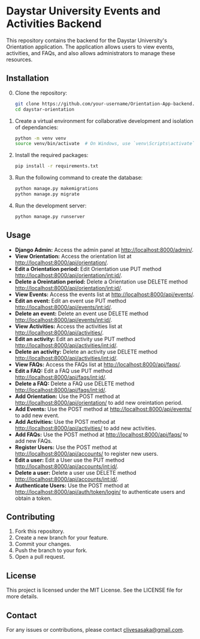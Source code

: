 # Daystar University Events and Activities Backend

This repository contains the backend for the Daystar University's Orientation application. The application allows users to view events, activities, and FAQs, and also allows administrators to manage these resources.

## Installation

0. Clone the repository:
    ```bash
    git clone https://github.com/your-username/Orientation-App-backend.git
    cd daystar-orientation
    ```

1. Create a virtual environment for collaborative development and isolation of dependancies:
    ```bash
    python -m venv venv
    source venv/bin/activate  # On Windows, use `venv\Scripts\activate`
    ```

2. Install the required packages:
    ```bash
    pip install -r requirements.txt
    ```

3. Run the following command to create the database:
    ```bash
    python manage.py makemigrations
    python manage.py migrate
    ```

4. Run the development server:
    ```bash
    python manage.py runserver
    ```

## Usage

- **Django Admin:** Access the admin panel at [http://localhost:8000/admin/](http://localhost:8000/admin/).
- **View Orientation:** Access the orientation list at [http://localhost:8000/api/orientation/](http://localhost:8000/api/orientation/).
- **Edit a Orientation period:** Edit Orientation use PUT method [http://localhost:8000/api/orientation/<int:id>/](http://localhost:8000/api/orientation/<int:id>/).
- **Delete a Oreintation period:** Delete a Orientation use DELETE method [http://localhost:8000/api/orientation/<int:id>/](http://localhost:8000/api/orientation/<int:id>/).
- **View Events:** Access the events list at [http://localhost:8000/api/events/](http://localhost:8000/api/events/).
- **Edit an event:** Edit an event use PUT method [http://localhost:8000/api/events/<int:id>/](http://localhost:8000/api/events/<int:id>/).
- **Delete an event:** Delete an event use DELETE method [http://localhost:8000/api/events/<int:id>/](http://localhost:8000/api/events/<int:id>/).
- **View Activities:** Access the activities list at [http://localhost:8000/api/activities/](http://localhost:8000/api/activities/).
- **Edit an activity:** Edit an activity use PUT method [http://localhost:8000/api/activities/<int:id>/](http://localhost:8000/api/activities/<int:id>/).
- **Delete an activity:** Delete an activity use DELETE method [http://localhost:8000/api/activities/<int:id>/](http://localhost:8000/api/activities/<int:id>/).
- **View FAQs:** Access the FAQs list at [http://localhost:8000/api/faqs/](http://localhost:8000/api/faqs/).
- **Edit a FAQ:** Edit a FAQ use PUT method [http://localhost:8000/api/faqs/<int:id>/](http://localhost:8000/api/faqs/<int:id>/).
- **Delete a FAQ:** Delete a FAQ use DELETE method [http://localhost:8000/api/faqs/<int:id>/](http://localhost:8000/api/faqs/<int:id>/).
- **Add Orientation:** Use the POST method at [http://localhost:8000/api/orientation/](http://localhost:8000/api/orientation/) to add new oreintation period.
- **Add Events:** Use the POST method at [http://localhost:8000/api/events/](http://localhost:8000/api/events/) to add new event.
- **Add Activities:** Use the POST method at [http://localhost:8000/api/activities/](http://localhost:8000/api/activities/) to add new activities.
- **Add FAQs:** Use the POST method at [http://localhost:8000/api/faqs/](http://localhost:8000/api/faqs/) to add new FAQs.
- **Register Users:** Use the POST method at [http://localhost:8000/api/accounts/](http://localhost:8000/api/accounts/) to register new users.
- **Edit a user:** Edit a User use the PUT method [http://localhost:8000/api/accounts/<int:id>/](http://localhost:8000/api/accounts/<int:id>/).
- **Delete a user:** Delete a user use DELETE method [http://localhost:8000/api/accounts/<int:id>/](http://localhost:8000/api/accounts/<int:id>/).
- **Authenticate Users:** Use the POST method at [http://localhost:8000/api/auth/token/login/](http://localhost:8000/api/auth/token/login/) to authenticate users and obtain a token.

## Contributing

1. Fork this repository.
2. Create a new branch for your feature.
3. Commit your changes.
4. Push the branch to your fork.
5. Open a pull request.

## License

This project is licensed under the MIT License. See the LICENSE file for more details.

## Contact

For any issues or contributions, please contact [clivesasaka@gmail.com](mailto:clivesasaka@gmail.com).

